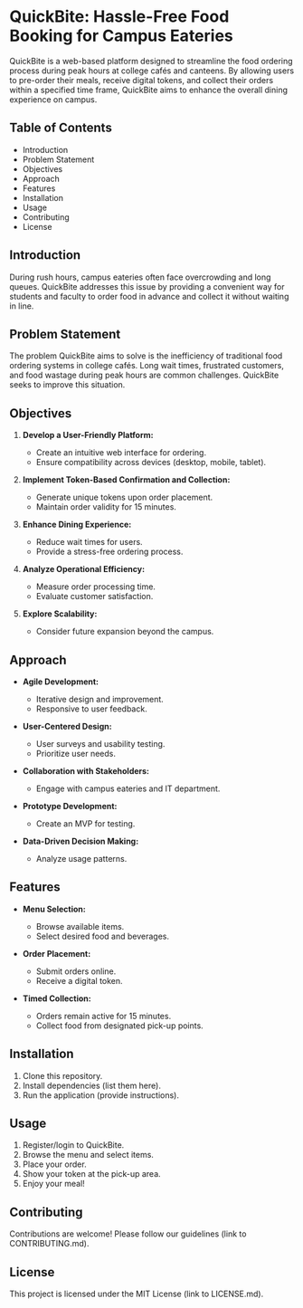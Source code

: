 # QuickBite: Hassle-Free Food Booking for Campus Eateries

QuickBite is a web-based platform designed to streamline the food ordering process during peak hours at college cafés and canteens. By allowing users to pre-order their meals, receive digital tokens, and collect their orders within a specified time frame, QuickBite aims to enhance the overall dining experience on campus.

## Table of Contents

- Introduction
- Problem Statement
- Objectives
- Approach
- Features
- Installation
- Usage
- Contributing
- License

## Introduction

During rush hours, campus eateries often face overcrowding and long queues. QuickBite addresses this issue by providing a convenient way for students and faculty to order food in advance and collect it without waiting in line.

## Problem Statement

The problem QuickBite aims to solve is the inefficiency of traditional food ordering systems in college cafés. Long wait times, frustrated customers, and food wastage during peak hours are common challenges. QuickBite seeks to improve this situation.

## Objectives

1. **Develop a User-Friendly Platform:**

   - Create an intuitive web interface for ordering.
   - Ensure compatibility across devices (desktop, mobile, tablet).

2. **Implement Token-Based Confirmation and Collection:**

   - Generate unique tokens upon order placement.
   - Maintain order validity for 15 minutes.

3. **Enhance Dining Experience:**

   - Reduce wait times for users.
   - Provide a stress-free ordering process.

4. **Analyze Operational Efficiency:**

   - Measure order processing time.
   - Evaluate customer satisfaction.

5. **Explore Scalability:**
   - Consider future expansion beyond the campus.

## Approach

- **Agile Development:**

  - Iterative design and improvement.
  - Responsive to user feedback.

- **User-Centered Design:**

  - User surveys and usability testing.
  - Prioritize user needs.

- **Collaboration with Stakeholders:**

  - Engage with campus eateries and IT department.

- **Prototype Development:**

  - Create an MVP for testing.

- **Data-Driven Decision Making:**
  - Analyze usage patterns.

## Features

- **Menu Selection:**

  - Browse available items.
  - Select desired food and beverages.

- **Order Placement:**

  - Submit orders online.
  - Receive a digital token.

- **Timed Collection:**
  - Orders remain active for 15 minutes.
  - Collect food from designated pick-up points.

## Installation

1. Clone this repository.
2. Install dependencies (list them here).
3. Run the application (provide instructions).

## Usage

1. Register/login to QuickBite.
2. Browse the menu and select items.
3. Place your order.
4. Show your token at the pick-up area.
5. Enjoy your meal!

## Contributing

Contributions are welcome! Please follow our guidelines (link to CONTRIBUTING.md).

## License

This project is licensed under the MIT License (link to LICENSE.md).
